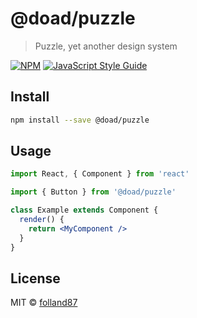 # @doad/puzzle

> Puzzle, yet another design system

[![NPM](https://img.shields.io/npm/v/@doad/puzzle.svg)](https://www.npmjs.com/package/@doad/puzzle) [![JavaScript Style Guide](https://img.shields.io/badge/code_style-standard-brightgreen.svg)](https://standardjs.com)

## Install

```bash
npm install --save @doad/puzzle
```

## Usage

```jsx
import React, { Component } from 'react'

import { Button } from '@doad/puzzle'

class Example extends Component {
  render() {
    return <MyComponent />
  }
}
```

## License

MIT © [folland87](https://github.com/folland87)
